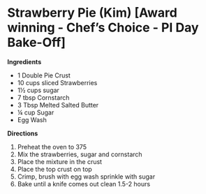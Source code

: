 # Strawberry Pie 	(Kim)	 [Award winning - Chef’s Choice - PI Day Bake-Off]

**Ingredients**
* 1 Double Pie Crust
*	10 cups sliced Strawberries
*	1½ cups sugar
*	7 tbsp Cornstarch
*	3 Tbsp Melted Salted Butter
*	¼ cup Sugar
*	Egg Wash

**Directions**
1.	Preheat the oven to 375
1.	Mix the strawberries, sugar and cornstarch
1.	Place the mixture in the crust
1.	Place the top crust on top
1.	Crimp, brush with egg wash sprinkle with sugar
1.	Bake until a knife comes out clean 1.5-2 hours

